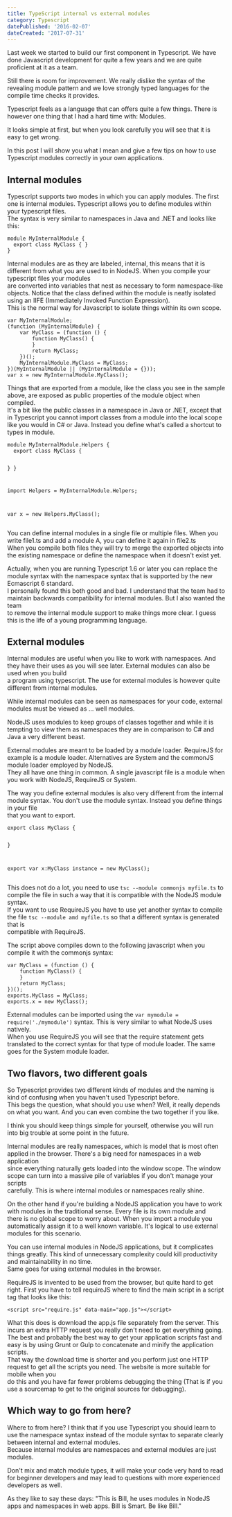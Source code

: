 ```yaml
---
title: TypeScript internal vs external modules
category: Typescript
datePublished: '2016-02-07'
dateCreated: '2017-07-31'
---
```

<!--kg-card-begin: markdown--><p>Last week we started to build our first component in Typescript. We have done Javascript development for quite a few years and we are quite proficient at it as a team.<br>
Still there is room for improvement. We really dislike the syntax of the revealing module pattern and we love strongly typed languages for the compile time checks it provides.</p>
<p>Typescript feels as a language that can offers quite a few things. There is however one thing that I had a hard time with: Modules.</p>
<p>It looks simple at first, but when you look carefully you will see that it is easy to get wrong.</p>
<p>In this post I will show you what I mean and give a few tips on how to use Typescript modules correctly in your own applications.</p>
<!-- more -->
<h2 id="internalmodules">Internal modules</h2>
<p>Typescript supports two modes in which you can apply modules. The first one is internal modules. Typescript allows you to define modules within your typescript files.<br>
The syntax is very similar to namespaces in Java and .NET and looks like this:</p>
<pre><code class="language-typescript">module MyInternalModule {
  export class MyClass { }
}
</code></pre>
<p>Internal modules are as they are labeled, internal, this means that it is different from what you are used to in NodeJS. When you compile your typescript files your modules<br>
are converted into variables that nest as necessary to form namespace-like objects. Notice that the class defined within the module is neatly isolated using an IIFE (Immediately Invoked Function Expression).<br>
This is the normal way for Javascript to isolate things within its own scope.</p>
<pre><code class="language-javascript">var MyInternalModule;
(function (MyInternalModule) {
    var MyClass = (function () {
        function MyClass() {
        }
        return MyClass;
    })();
    MyInternalModule.MyClass = MyClass;
})(MyInternalModule || (MyInternalModule = {}));
var x = new MyInternalModule.MyClass();
</code></pre>
<p>Things that are exported from a module, like the class you see in the sample above, are exposed as public properties of the module object when compiled.<br>
It's a bit like the public classes in a namespace in Java or .NET, except that in Typescript you cannot import classes from a module into the local scope<br>
like you would in C# or Java. Instead you define what's called a shortcut to types in module.</p>
<pre><code class="language-typescript">module MyInternalModule.Helpers {
  export class MyClass {

  }
}

import Helpers = MyInternalModule.Helpers;

var x = new Helpers.MyClass();
</code></pre>
<p>You can define internal modules in a single file or multiple files. When you write file1.ts and add a module A, you can define it again in file2.ts<br>
When you compile both files they will try to merge the exported objects into the existing namespace or define the namespace when it doesn't exist yet.</p>
<p>Actually, when you are running Typescript 1.6 or later you can replace the module syntax with the namespace syntax that is supported by the new Ecmascript 6 standard.<br>
I personally found this both good and bad. I understand that the team had to maintain backwards compatibility for internal modules. But I also wanted the team<br>
to remove the internal module support to make things more clear. I guess this is the life of a young programming language.</p>
<h2 id="externalmodules">External modules</h2>
<p>Internal modules are useful when you like to work with namespaces. And they have their uses as you will see later. External modules can also be used when you build<br>
a program using typescript. The use for external modules is however quite different from internal modules.</p>
<p>While internal modules can be seen as namespaces for your code, external modules must be viewed as ... well modules.</p>
<p>NodeJS uses modules to keep groups of classes together and while it is tempting to view them as namespaces they are in comparison to C# and Java a very different beast.</p>
<p>External modules are meant to be loaded by a module loader. RequireJS for example is a module loader. Alternatives are System and the commonJS module loader employed by NodeJS.<br>
They all have one thing in common. A single javascript file is a module when you work with NodeJS, RequireJS or System.</p>
<p>The way you define external modules is also very different from the internal module syntax. You don't use the module syntax. Instead you define things in your file<br>
that you want to export.</p>
<pre><code class="language-typescript">export class MyClass {

}

export var x:MyClass instance = new MyClass();
</code></pre>
<p>This does not do a lot, you need to use <code>tsc --module commonjs myfile.ts</code> to compile the file in such a way that it is compatible with the NodeJS module syntax.<br>
If you want to use RequireJS you have to use yet another syntax to compile the file <code>tsc --module amd myfile.ts</code> so that a different syntax is generated that is<br>
compatible with RequireJS.</p>
<p>The script above compiles down to the following javascript when you compile it with the commonjs syntax:</p>
<pre><code class="language-javascript">var MyClass = (function () {
    function MyClass() {
    }
    return MyClass;
})();
exports.MyClass = MyClass;
exports.x = new MyClass();
</code></pre>
<p>External modules can be imported using the <code>var mymodule = require('./mymodule')</code> syntax. This is very similar to what NodeJS uses natively.<br>
When you use RequireJS you will see that the require statement gets translated to the correct syntax for that type of module loader. The same goes for the System module loader.</p>
<h2 id="twoflavorstwodifferentgoals">Two flavors, two different goals</h2>
<p>So Typescript provides two different kinds of modules and the naming is kind of confusing when you haven't used Typescript before.<br>
This begs the question, what should you use when? Well, it really depends on what you want. And you can even combine the two together if you like.</p>
<p>I think you should keep things simple for yourself, otherwise you will run into big trouble at some point in the future.</p>
<p>Internal modules are really namespaces, which is model that is most often applied in the browser. There's a big need for namespaces in a web application<br>
since everything naturally gets loaded into the window scope. The window scope can turn into a massive pile of variables if you don't manage your scripts<br>
carefully. This is where internal modules or namespaces really shine.</p>
<p>On the other hand if you're building a NodeJS application you have to work with modules in the traditional sense. Every file is its own module and<br>
there is no global scope to worry about. When you import a module you automatically assign it to a well known variable. It's logical to use external modules for this scenario.</p>
<p>You can use internal modules in NodeJS applications, but it complicates things greatly. This kind of unnecessary complexity could kill productivity and maintainability in no time.<br>
Same goes for using external modules in the browser.</p>
<p>RequireJS is invented to be used from the browser, but quite hard to get right. First you have to tell requireJS where to find the main script in a script tag that looks like this:</p>
<pre><code class="language-html">&lt;script src=&quot;require.js&quot; data-main=&quot;app.js&quot;&gt;&lt;/script&gt;
</code></pre>
<p>What this does is download the app.js file separately from the server. This incurs an extra HTTP request you really don't need to get everything going.<br>
The best and probably the best way to get your application scripts fast and easy is by using Grunt or Gulp to concatenate and minify the application scripts.<br>
That way the download time is shorter and you perform just one HTTP request to get all the scripts you need. The website is more suitable for mobile when you<br>
do this and you have far fewer problems debugging the thing (That is if you use a sourcemap to get to the original sources for debugging).</p>
<h2 id="whichwaytogofromhere">Which way to go from here?</h2>
<p>Where to from here? I think that if you use Typescript you should learn to use the namespace syntax instead of the module syntax to separate clearly between internal and external modules.<br>
Because internal modules are namespaces and external modules are just modules.</p>
<p>Don't mix and match module types, it will make your code very hard to read for beginner developers and may lead to questions with more experienced developers as well.</p>
<p>As they like to say these days: &quot;This is Bill, he uses modules in NodeJS apps and namespaces in web apps. Bill is Smart. Be like Bill.&quot;</p>
<!--kg-card-end: markdown-->
